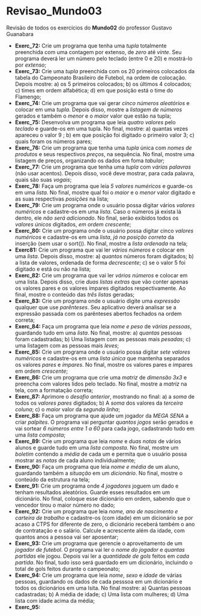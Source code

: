 # Revisao_Mundo03
 Revisão de todos os exercícios do **Mundo02** do professor Gustavo Guanabara
+ __Exerc_72:__ Crie um programa que tenha uma _tupla_ totalmente preenchida com uma contagem por extenso, de _zero_ até _vinte_. Seu programa deverá ler um número pelo teclado (entre 0 e 20) e mostrá-lo por _extenso_;
+ __Exerc_73:__ Crie uma _tupla_ preenchida com os 20 primeiros colocados da tabela do Campeonato Brasileiro de Futebol, na ordem de colocação. Depois mostre: a) os 5 primeiros colocados; b) os últimos 4 colocados; c) times em ordem alfabética; d) em que posição está o time do Flamengo;
+ __Exerc_74:__ Crie um programa que vai gerar _cinco números aleatórios_ e colocar em uma _tupla_. Depois disso, mostre a _listagem de números_ gerados e também o _menor_ e o _maior_ valor que estão na tupla;
+ __Exerc_75:__ Desenvolva um programa que leia _quatro valores_ pelo _teclado_ e guarde-os em uma tupla. No final, mostre: a) quantas vezes apareceu o valor 9 ; b) em que posição foi digitado o primeiro valor 3; c) quais foram os números pares;
+ __Exerc_76:__ Crie um programa que tenha uma _tupla_ única com _nomes de produtos_ e seus respectivos _preços_, na sequência. No final, mostre uma listagem de preços, organizando os dados em foma _tabular_;
+ __Exerc_77:__ Crie um programa que tenha uma _tupla_ com _várias palavras_ (não usar acentos). Depois disso, você deve mostrar, para cada palavra, quais são suas _vogais_;
+ __Exerc_78:__ Faça um programa que leia _5 valores numéricos_ e guarde-os em uma _lista_. No final, mostre qual foi o _maior_ e o _menor_ valor digitado e as suas respectivas _posições_ na lista;
+ __Exerc_79:__ Crie um programa onde o usuário possa digitar vários _valores numéricos_ e cadastre-os em uma _lista_. Caso o números já exista lá dentro, ele _não será adicionado_. No final, serão exibidos todos os _valores únicos_ digitados, _em ordem crescente_;
+ __Exerc_80:__ Crie um programa onde o usuário possa digitar cinco _valores numéricos_ e cadastre-os em uma _lista_, _já na posição correta_ da inserção (sem usar o sort()). No final, mostre a _lista ordenada_ na tela;
+ __Exerc81:__ Crie um programa que vai ler _vários números_ e colocar em uma _lista_. Depois disso, mostre: a) _quantos_ números foram digitados; b) a lista de valores, ordenada de forma _decrescente_; c) se o valor 5 foi digitado e está ou não na lista;
+ __Exerc_82:__ Crie um programa que vai ler _vários números_ e colocar em uma lista. Depois disso, crie _duas listas extras_ que vão conter apenas os valores pares e os valores ímpares digitados respectivamente. Ao final, mostre o conteúdo das _três listas_ geradas;
+ __Exerc_83:__ Crie um programa onde o usuário digite uma _expressão_ qualquer que use _parênteses_. Seu aplicativo deverá analisar se a expressão passada com os parênteses abertos fechados na ordem correta;
+ __Exerc_84:__ Faça um programa que leia _nome e peso_ de _várias pessoas_, guardando tudo em uma _lista_. No final, mostre: a) _quantas_ pessoas foram cadastradas; b) Uma listagem com as pessoas mais _pesadas_; c) uma listagem com as pessoas mais _leves_;
+ __Exerc_85:__ Crie um programa onde o usuário possa digitar _sete valores numéricos_ e cadastre-os em uma _lista única_ que mantenha separados os valores _pares_ e _ímpares_. No final, mostre os valores pares e ímpares em ordem _crescente_;
+ __Exerc_86:__ Crie um programa que crie uma _matriz_ de _dimensão 3x3_ e preencha com valores lidos pelo teclado. No final, mostre a _matriz_ na tela, com a formatação correta;
+ __Exerc_87:__ Aprimore o _desafio anterior_, mostrando no final: a) a _soma_ de todos os _valores pares_ digitados; b) A _soma_ dos valores da _terceira coluna_; c) o _maior_ valor da _segunda linha_;
+ __Exerc_88:__ Faça um programa que ajude um jogador da _MEGA SENA_ a criar _palpites_. O programa vai perguntar _quantos jogos_ serão gerados e vai sortear _6 números entre 1 a 60_ para cada jogo, cadastrando tudo em uma _lista composta_;
+ __Exerc_89:__ Crie um programa que leia _nome_ e _duas notas_ de vários alunos e guarde tudo em uma _lista composta_. No final, mostre um _boletim_ contendo a _média_ de cada um e permita que o usuário possa mostrar as _notas_ de cada aluno individualmente;
+ __Exerc_90:__ Faça um programa que leia _nome e média_ de um aluno, guardando também a _situação_ em um _dicionário_. No final, mostre o conteúdo da estrutura na tela;
+ __Exerc_91:__ Crie um programa onde _4 jogadores_ joguem um dado e tenham resultados aleatórios. Guarde esses resultados em um dicionário. No final, coloque esse dicionário em ordem, sabendo que o vencedor tirou o maior número no dado;
+ __Exerc_92:__ Crie um programa que leia _nome, ano de nascimento e carteira de trabalho_ e cadastre-os (com idade) em um dicionário se por acaso a CTPS for diferente de zero, o dicionário receberá também o ano de contratação e o salário. Calcule e acrescente além da idade, com quantos anos a pessoa vai ser aposentar;
+ __Exerc_93:__ Crie um programa que gerencie o aproveitamento de um _jogador de futebol_. O programa vai ler o _nome do jogador_ e _quantas partidas_ ele jogou. Depois vai ler a _quantidade de gols_ feitos em _cada partida_. No final, tudo isso será guardado em um dicionário, incluindo o total de gols feitos durante o campeonato;
+ __Exerc_94:__ Crie um programa que leia _nome_, _sexo_ e _idade_ de várias pessoas, guardando os dados de cada pesssoa em um dicionário e todos os dicionários em uma lsita. No final mostre: a) Quantas pessoas cadastradas; b) A média de idade; c) Uma lista com mulheres; d) Uma lista com idade acima da média;
+ __Exerc_95:__

 
